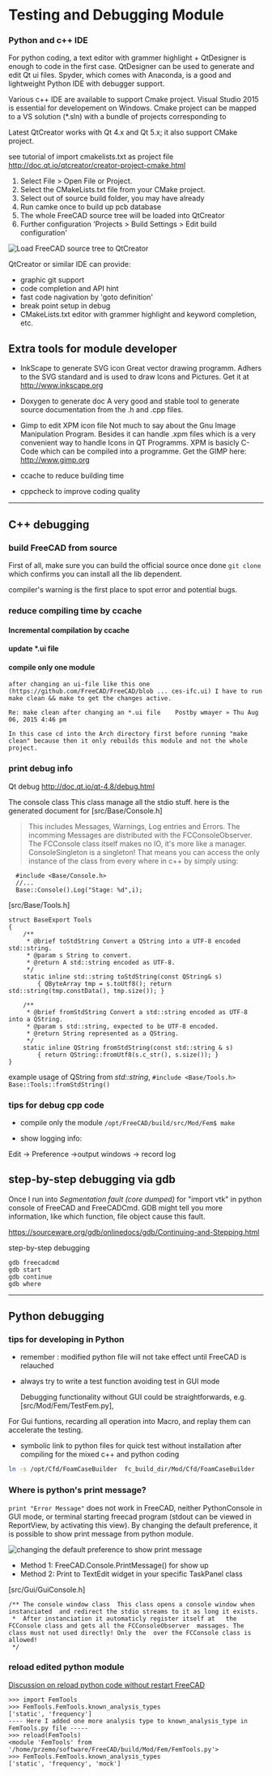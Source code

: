 
# Testing and Debugging Module


### Python and c++ IDE

For python coding, a text editor with grammer highlight + QtDesigner is enough to code in the first case. QtDesigner can be used to generate and edit Qt ui files. Spyder, which comes with Anaconda, is a good and lightweight Python IDE with debugger support.
 
Various c++ IDE are available to support Cmake project. Visual Studio 2015 is essential for developement on Windows. Cmake project can be mapped to a VS solution (*.sln) with a bundle of projects corresponding to 

Latest QtCreator works with Qt 4.x and Qt 5.x; it also support CMake project. 

see tutorial of import cmakelists.txt as project file <http://doc.qt.io/qtcreator/creator-project-cmake.html>

1.    Select File > Open File or Project.
2.    Select the CMakeLists.txt file from your CMake project.
3.    Select out of source build folder, you may have already
4.    Run camke once to build up pcb database
5.    The whole FreeCAD source tree will be loaded into QtCreator
6.    Further configuration 'Projects > Build Settings > Edit build configuration'

![Load FreeCAD source tree to QtCreator](../images/QtCreator_as_FreeCAD_IDE.png)

QtCreator or similar IDE can provide:

- graphic git support
- code completion and API hint
- fast code nagivation by 'goto definition'
- break point setup in debug
- CMakeLists.txt editor with grammer highlight and keyword completion, etc.

## Extra tools for module developer

- InkScape to generate SVG icon
Great vector drawing programm. Adhers to the SVG standard and is used to draw Icons and Pictures. Get it at <http://www.inkscape.org>

- Doxygen to generate doc
A very good and stable tool to generate source documentation from the .h and .cpp files.

- Gimp to edit XPM icon file
Not much to say about the Gnu Image Manipulation Program. Besides it can handle .xpm files which is a very convenient way to handle Icons in QT Programms. XPM is basicly C-Code which can be compiled into a programme. Get the GIMP here: <http://www.gimp.org>

- ccache to reduce building time

- cppcheck to improve coding quality



*****************************************************

## C++ debugging

### build FreeCAD from source 

First of all, make sure you can build the official source once done `git clone` which confirms you can install all the lib dependent.

compiler's warning is the first place to spot error and potential bugs.

### reduce compiling time by ccache

#### Incremental compilation by ccache

#### update *.ui file 

#### compile only one module

```
after changing an ui-file like this one (https://github.com/FreeCAD/FreeCAD/blob ... ces-ifc.ui) I have to run make clean && make to get the changes active.

Re: make clean after changing an *.ui file    Postby wmayer » Thu Aug 06, 2015 4:46 pm

In this case cd into the Arch directory first before running "make clean" because then it only rebuilds this module and not the whole project.
```

### print debug info
Qt debug <http://doc.qt.io/qt-4.8/debug.html>

The console class This class manage all the stdio stuff.  here is the generated document for [src/Base/Console.h]

> This includes Messages, Warnings, Log entries and Errors. The incomming Messages are distributed with the FCConsoleObserver. The FCConsole class itself makes no IO, it's more like a manager. ConsoleSingleton is a singleton! That means you can access the only instance of the class from every where in c++ by simply using:
```
  #include <Base/Console.h>
  //...
  Base::Console().Log("Stage: %d",i);
```

[src/Base/Tools.h]
```
struct BaseExport Tools
{
    /**
     * @brief toStdString Convert a QString into a UTF-8 encoded std::string.
     * @param s String to convert.
     * @return A std::string encoded as UTF-8.
     */
    static inline std::string toStdString(const QString& s) 
        { QByteArray tmp = s.toUtf8(); return std::string(tmp.constData(), tmp.size()); }

    /**
     * @brief fromStdString Convert a std::string encoded as UTF-8 into a QString.
     * @param s std::string, expected to be UTF-8 encoded.
     * @return String represented as a QString.
     */
    static inline QString fromStdString(const std::string & s) 
        { return QString::fromUtf8(s.c_str(), s.size()); }
}
```

example usage of QString from *std::string*, `#include <Base/Tools.h>`
`Base::Tools::fromStdString()`

### tips for debug cpp code

- compile only the module `/opt/FreeCAD/build/src/Mod/Fem$ make`

- show logging info: 

Edit -> Preference ->output windows -> record log


## step-by-step debugging via gdb

Once I run into *Segmentation fault (core dumped)* for "import vtk" in python console of FreeCAD and FreeCADCmd.
GDB might tell you more information, like which function, file object cause this fault.

<https://sourceware.org/gdb/onlinedocs/gdb/Continuing-and-Stepping.html>

step-by-step debugging
```
gdb freecadcmd
gdb start
gdb continue
gdb where
```


**********************************************************
## Python debugging

### tips for developing in Python

- remember : modified python file will not take effect until FreeCAD is relauched 

- always try to write a test function avoiding test in GUI mode

	Debugging functionality without GUI could be straightforwards, e.g. 
	[src/Mod/Fem/TestFem.py], 

For Gui funtions, recarding all operation into Macro, and replay them can accelerate the testing. 

- symbolic link to python files for quick test without installation after compiling for the mixed c++ and python coding

```bash
ln -s /opt/Cfd/FoamCaseBuilder  fc_build_dir/Mod/Cfd/FoamCaseBuilder
```

### Where is python's print message?

`print "Error Message"` does not work in FreeCAD, neither PythonConsole in GUI mode, or terminal starting freecad program (stdout can be viewed in ReportView, by activating this view). By changing the default preference, it is possible to show print message from python module.

![changing the default preference to show print message](../images/preference_redirectPyhtonOutput.png)

- Method 1: FreeCAD.Console.PrintMessage() for show up
- Method 2: Print to TextEdit widget in your specific TaskPanel  class


[src/Gui/GuiConsole.h]
```
/** The console window class  This class opens a console window when instanciated  and redirect the stdio streams to it as long it exists. 
 *  After instanciation it automaticly register itself at   the FCConsole class and gets all the FCConsoleObserver  massages. The class must not used directly! Only the  over the FCConsole class is allowed!
 */
```

### reload edited python module


[Discussion on reload python code without restart FreeCAD](http://forum.freecadweb.org/viewtopic.php?f=10&t=12666)

```
>>> import FemTools
>>> FemTools.FemTools.known_analysis_types
['static', 'frequency']
---- Here I added one more analysis type to known_analysis_type in FemTools.py file ----- 
>>> reload(FemTools)
<module 'FemTools' from '/home/przemo/software/FreeCAD/build/Mod/Fem/FemTools.py'>
>>> FemTools.FemTools.known_analysis_types
['static', 'frequency', 'mock']
```

